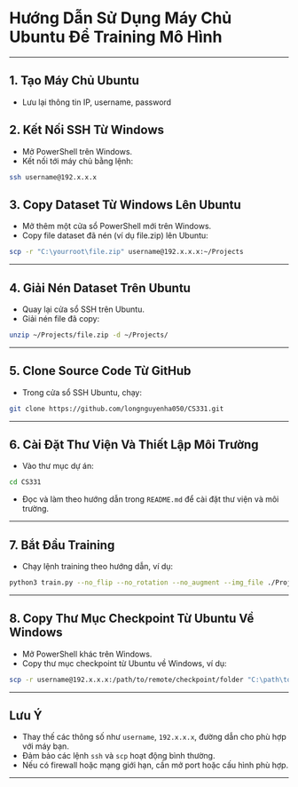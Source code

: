 # Hướng Dẫn Sử Dụng Máy Chủ Ubuntu Để Training Mô Hình

---

## 1. Tạo Máy Chủ Ubuntu

- Lưu lại thông tin IP, username, password

## 2. Kết Nối SSH Từ Windows

- Mở PowerShell trên Windows.
- Kết nối tới máy chủ bằng lệnh:

```bash
ssh username@192.x.x.x
```

## 3. Copy Dataset Từ Windows Lên Ubuntu

- Mở thêm một cửa sổ PowerShell mới trên Windows.
- Copy file dataset đã nén (ví dụ file.zip) lên Ubuntu:

```bash
scp -r "C:\yourroot\file.zip" username@192.x.x.x:~/Projects
```

---

## 4. Giải Nén Dataset Trên Ubuntu

- Quay lại cửa sổ SSH trên Ubuntu.
- Giải nén file đã copy:

```bash
unzip ~/Projects/file.zip -d ~/Projects/
```

---

## 5. Clone Source Code Từ GitHub

- Trong cửa sổ SSH Ubuntu, chạy:

```bash
git clone https://github.com/longnguyenha050/CS331.git
```

---

## 6. Cài Đặt Thư Viện Và Thiết Lập Môi Trường

- Vào thư mục dự án:

```bash
cd CS331
```

- Đọc và làm theo hướng dẫn trong `README.md` để cài đặt thư viện và môi trường.

---

## 7. Bắt Đầu Training

- Chạy lệnh training theo hướng dẫn, ví dụ:

```bash
python3 train.py --no_flip --no_rotation --no_augment --img_file ./Projects --niter 450000 --niter_decay 200000 --lr 1e-4
```

---

## 8. Copy Thư Mục Checkpoint Từ Ubuntu Về Windows

- Mở PowerShell khác trên Windows.
- Copy thư mục checkpoint từ Ubuntu về Windows, ví dụ:

```bash
scp -r username@192.x.x.x:/path/to/remote/checkpoint/folder "C:\path\to\local\folder"
```

---

## Lưu Ý

- Thay thế các thông số như `username`, `192.x.x.x`, đường dẫn cho phù hợp với máy bạn.
- Đảm bảo các lệnh `ssh` và `scp` hoạt động bình thường.
- Nếu có firewall hoặc mạng giới hạn, cần mở port hoặc cấu hình phù hợp.

---
